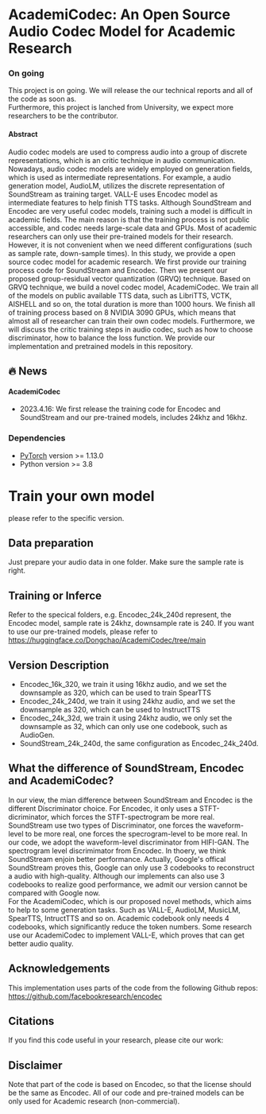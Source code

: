 # AcademiCodec: An Open Source Audio Codec Model for Academic Research

### On going
This project is on going. We will release the our technical reports and all of the code as soon as. <br/>
Furthermore, this project is lanched from University, we expect more researchers to be the contributor. <br/>

#### Abstract <wip>
Audio codec models are used to compress audio into a group of discrete representations, which is an critic technique in audio communication. Nowadays, audio codec models are widely employed on generation fields, which is used as intermediate representations. For example, a audio generation model, AudioLM, utilizes the discrete representation of SoundStream as training target. VALL-E uses Encodec model as intermediate features to help finish TTS tasks. Although SoundStream and Encodec are very useful codec models, training such a model is difficult in academic fields. The main reason is that the training process is not public accessible, and codec needs large-scale data and GPUs. Most of academic researchers can only use their pre-trained models for their research. However, it is not convenient when we need different configurations (such as sample rate, down-sample times). In this study, we provide a open source codec model for academic research. We first provide our training process code for SoundStream and Encodec. Then we present our proposed group-residual vector quantization (GRVQ) technique. Based on GRVQ technique, we build a novel codec model, AcademiCodec. We train all of the models on public available TTS data, such as LibriTTS, VCTK, AISHELL and so on, the total duration is more than 1000 hours. We finish all of training process based on 8 NVIDIA 3090 GPUs, which means that almost all of researcher can train their own codec models. Furthermore, we will discuss the critic training steps in audio codec, such as how to choose discriminator, how to balance the loss function. 
We provide our implementation and pretrained models in this repository.

## 🔥 News
#### AcademiCodec
- 2023.4.16: We first release the training code for Encodec and SoundStream and our pre-trained models, includes 24khz and 16khz.

### Dependencies
* [PyTorch](http://pytorch.org/) version >= 1.13.0
* Python version >= 3.8

# Train your own model
  please refer to the specific version.

## Data preparation
Just prepare your audio data in one folder. Make sure the sample rate is right.

## Training or Inferce
Refer to the specical folders, e.g. Encodec_24k_240d represent, the Encodec model, sample rate is 24khz, downsample rate is 240. If you want to use our pre-trained models, please refer to https://huggingface.co/Dongchao/AcademiCodec/tree/main

## Version Description
* Encodec_16k_320, we train it using 16khz audio, and we set the downsample as 320, which can be used to train SpearTTS
* Encodec_24k_240d, we train it using 24khz audio, and we set the downsample as 320, which can be used to InstructTTS
* Encodec_24k_32d, we train it using 24khz audio, we only set the downsample as 32, which can only use one codebook, such as AudioGen.
* SoundStream_24k_240d, the same configuration as Encodec_24k_240d.
## What the difference of SoundStream, Encodec and AcademiCodec?
In our view, the mian difference between SoundStream and Encodec is the different Discriminator choice. For Encodec, it only uses a STFT-dicriminator, which forces the STFT-spectrogram be more real. SoundStream use two types of Discriminator, one forces the waveform-level to be more real, one forces the specrogram-level to be more real. In our code, we adopt the waveform-level discriminator from HIFI-GAN. The spectrogram level discrimimator from Encodec. In thoery, we think SoundStream enjoin better performance. Actually, Google's offical SoundStream proves this, Google can only use 3 codebooks to reconstruct a audio with high-quality. Although our implements can also use 3 codebooks to realize good performance, we admit our version cannot be compared with Google now. <br/>
For the AcademiCodec, which is our proposed novel methods, which aims to help to some generation tasks. Such as VALL-E, AudioLM, MusicLM, SpearTTS, IntructTTS and so on. Academic codebook only needs 4 codebooks, which significantly reduce the token numbers. Some research use our AcademiCodec to implement VALL-E, which proves that can get better audio quality.

## Acknowledgements
This implementation uses parts of the code from the following Github repos:
https://github.com/facebookresearch/encodec

## Citations ##
If you find this code useful in your research, please cite our work:

## Disclaimer ##
Note that part of the code is based on Encodec, so that the license should be the same as Encodec. All of our code and pre-trained models can be only used for Academic research (non-commercial).

